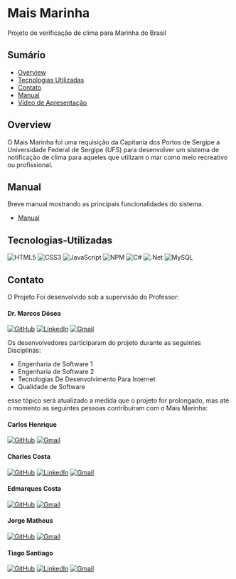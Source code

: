 
# Mais Marinha

Projeto de verificação de clima para Marinha do Brasil

## Sumário

- [Overview](#Overview)
- [Tecnologias Utilizadas](#Tecnologias-Utilizadas)
- [Contato](#Contato)
- [Manual](#Manual)
- [Vídeo de Apresentação](https://www.youtube.com/watch?v=MiklpXFUljk&ab_channel=CharlesCosta)

## Overview

O Mais Marinha foi uma requisição da Capitania dos Portos de Sergipe a Universidade Federal de Sergipe (UFS) para desenvolver um sistema de notificação de clima para aqueles que utilizam o mar como meio recreativo ou profissional.

## Manual

Breve manual mostrando as principais funcionalidades do sistema.
- [Manual](Gerenciamento/ManualMaisMarinha.pptx)

## Tecnologias-Utilizadas

![HTML5](https://img.shields.io/badge/html5-%23E34F26.svg?style=for-the-badge&logo=html5&logoColor=white)
![CSS3](https://img.shields.io/badge/css3-%231572B6.svg?style=for-the-badge&logo=css3&logoColor=white)
![JavaScript](https://img.shields.io/badge/javascript-%23323330.svg?style=for-the-badge&logo=javascript&logoColor=%23F7DF1E)
![NPM](https://img.shields.io/badge/NPM-%23000000.svg?style=for-the-badge&logo=npm&logoColor=white)
![C#](https://img.shields.io/badge/c%23-%23239120.svg?style=for-the-badge&logo=c-sharp&logoColor=white)
![.Net](https://img.shields.io/badge/.NET-5C2D91?style=for-the-badge&logo=.net&logoColor=white)
![MySQL](https://img.shields.io/badge/mysql-%2300f.svg?style=for-the-badge&logo=mysql&logoColor=white)

## Contato

O Projeto Foi desenvolvido sob a supervisão do Professor:

#### Dr. Marcos Dósea
[![GitHub](https://img.shields.io/badge/github-%23121011.svg?style=for-the-badge&logo=github&logoColor=white)](https://github.com/marcosdosea)
[![LinkedIn](https://img.shields.io/badge/linkedin-%230077B5.svg?style=for-the-badge&logo=linkedin&logoColor=white)](https://www.linkedin.com/in/marcos-dosea-48485817/)
[![Gmail](https://img.shields.io/badge/Gmail-D14836?style=for-the-badge&logo=gmail&logoColor=white)](mailto:dosea@academico.ufs.br)


Os desenvolvedores participaram do projeto durante as seguintes Disciplinas:

* Engenharia de Software 1
* Engenharia de Software 2
* Tecnologias De Desenvolvimento Para Internet
* Qualidade de Software

esse tópico será atualizado a medida que o projeto for prolongado, mas até o momento as seguintes pessoas contribuiram com o Mais Marinha:

#### Carlos Henrique
[![GitHub](https://img.shields.io/badge/github-%23121011.svg?style=for-the-badge&logo=github&logoColor=white)](https://github.com/carloshldj)
[![Gmail](https://img.shields.io/badge/Gmail-D14836?style=for-the-badge&logo=gmail&logoColor=white)](mailto:carloshldj@gmail.com)

#### Charles Costa
[![GitHub](https://img.shields.io/badge/github-%23121011.svg?style=for-the-badge&logo=github&logoColor=white)](https://github.com/charlescosta1)
[![LinkedIn](https://img.shields.io/badge/linkedin-%230077B5.svg?style=for-the-badge&logo=linkedin&logoColor=white)](http://linkedin.com/in/charlescosta1)
[![Gmail](https://img.shields.io/badge/Gmail-D14836?style=for-the-badge&logo=gmail&logoColor=white)](mailto:charlescostapvd@gmail.com)

#### Edmarques Costa
[![GitHub](https://img.shields.io/badge/github-%23121011.svg?style=for-the-badge&logo=github&logoColor=white)](https://github.com/Edmarques12)
[![Gmail](https://img.shields.io/badge/Gmail-D14836?style=for-the-badge&logo=gmail&logoColor=white)](mailto:edandrade4040@gmail.com)

#### Jorge Matheus
[![GitHub](https://img.shields.io/badge/github-%23121011.svg?style=for-the-badge&logo=github&logoColor=white)](https://github.com/JorgeMatheuss)
[![Gmail](https://img.shields.io/badge/Gmail-D14836?style=for-the-badge&logo=gmail&logoColor=white)](mailto:matheus.obossa27@gmail.com)

#### Tiago Santiago
[![GitHub](https://img.shields.io/badge/github-%23121011.svg?style=for-the-badge&logo=github&logoColor=white)](https://github.com/Ti4goS)
[![LinkedIn](https://img.shields.io/badge/linkedin-%230077B5.svg?style=for-the-badge&logo=linkedin&logoColor=white)](https://www.linkedin.com/in/ti4gosantiago/)
[![Gmail](https://img.shields.io/badge/Gmail-D14836?style=for-the-badge&logo=gmail&logoColor=white)](mailto:tiagosantiago.cc@outlook.com)
